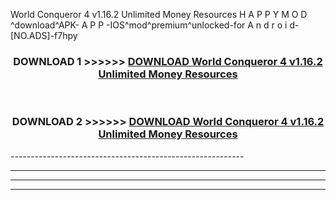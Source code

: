  World Conqueror 4 v1.16.2 Unlimited Money Resources  H A P P Y M O D ^download^APK- A P P -IOS^mod^premium^unlocked-for A n d r o i d-[NO.ADS]-f7hpy



<div align="center">

<h3>DOWNLOAD 1 >>>>>> <a href="https://en-mod.web.app/?en= World Conqueror 4 v1.16.2 Unlimited Money Resources ">DOWNLOAD World Conqueror 4 v1.16.2 Unlimited Money Resources  </a></h3><br>

<h3>DOWNLOAD 2 >>>>>> <a href="https://en-mod.web.app/?en= World Conqueror 4 v1.16.2 Unlimited Money Resources ">DOWNLOAD World Conqueror 4 v1.16.2 Unlimited Money Resources  </a></h3>

</div>
----------------------------------------------------------

----------------------------------------------------------

----------------------------------------------------------

----------------------------------------------------------




